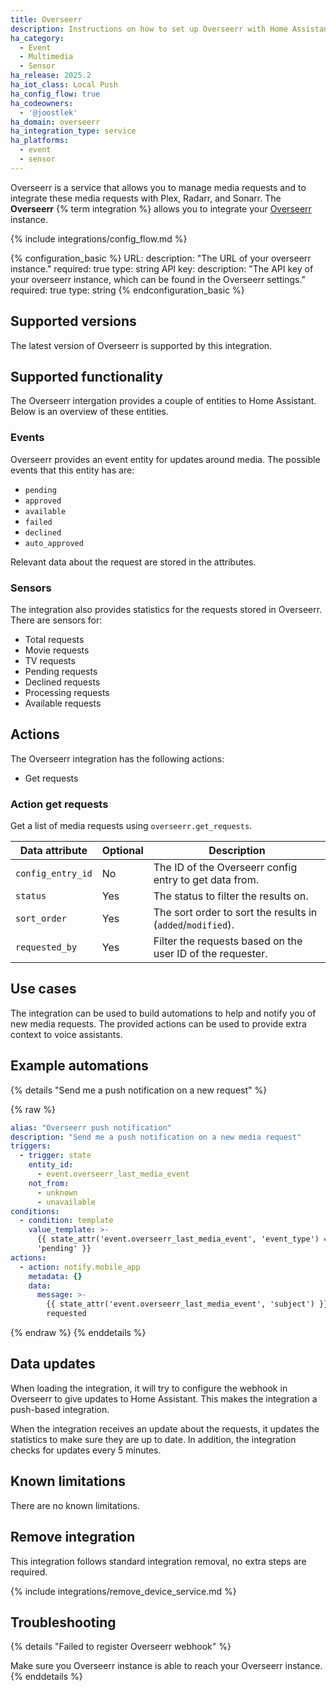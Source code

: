 ```yaml
---
title: Overseerr
description: Instructions on how to set up Overseerr with Home Assistant.
ha_category:
  - Event
  - Multimedia
  - Sensor
ha_release: 2025.2
ha_iot_class: Local Push
ha_config_flow: true
ha_codeowners:
  - '@joostlek'
ha_domain: overseerr
ha_integration_type: service
ha_platforms:
  - event
  - sensor
---
```


Overseerr is a service that allows you to manage media requests and to integrate these media requests with Plex, Radarr, and Sonarr. The **Overseerr** {% term integration %} allows you to integrate your [Overseerr](https://overseerr.dev/) instance.

{% include integrations/config_flow.md %}

{% configuration_basic %}
URL:
    description: "The URL of your overseerr instance."
    required: true
    type: string
API key:
    description: "The API key of your overseerr instance, which can be found in the Overseerr settings."
    required: true
    type: string
{% endconfiguration_basic %}

## Supported versions

The latest version of Overseerr is supported by this integration.

## Supported functionality

The Overseerr intergation provides a couple of entities to Home Assistant.
Below is an overview of these entities.

### Events

Overseerr provides an event entity for updates around media.
The possible events that this entity has are:
 - `pending`
 - `approved`
 - `available`
 - `failed`
 - `declined`
 - `auto_approved`

Relevant data about the request are stored in the attributes.

### Sensors

The integration also provides statistics for the requests stored in Overseerr.
There are sensors for:
 - Total requests
 - Movie requests
 - TV requests
 - Pending requests
 - Declined requests
 - Processing requests
 - Available requests

## Actions

The Overseerr integration has the following actions:

- Get requests

### Action get requests

Get a list of media requests using `overseerr.get_requests`.

| Data attribute    | Optional | Description                                                 |
|-------------------|----------|-------------------------------------------------------------|
| `config_entry_id` | No       | The ID of the Overseerr config entry to get data from.      |
| `status`          | Yes      | The status to filter the results on.                        |
| `sort_order`      | Yes      | The sort order to sort the results in (`added`/`modified`). |
| `requested_by`    | Yes      | Filter the requests based on the user ID of the requester.  |


## Use cases

The integration can be used to build automations to help and notify you of new media requests.
The provided actions can be used to provide extra context to voice assistants.

## Example automations

{% details "Send me a push notification on a new request" %}

{% raw %}

```yaml
alias: "Overseerr push notification"
description: "Send me a push notification on a new media request"
triggers:
  - trigger: state
    entity_id:
      - event.overseerr_last_media_event
    not_from:
      - unknown
      - unavailable
conditions:
  - condition: template
    value_template: >-
      {{ state_attr('event.overseerr_last_media_event', 'event_type') ==
      'pending' }}
actions:
  - action: notify.mobile_app
    metadata: {}
    data:
      message: >-
        {{ state_attr('event.overseerr_last_media_event', 'subject') }} has been
        requested
```

{% endraw %}
{% enddetails %}

## Data updates

When loading the integration, it will try to configure the webhook in Overseerr to give updates to Home Assistant.
This makes the integration a push-based integration.

When the integration receives an update about the requests, it updates the statistics to make sure they are up to date.
In addition, the integration checks for updates every 5 minutes.

## Known limitations

There are no known limitations.

## Remove integration

This integration follows standard integration removal, no extra steps are required.

{% include integrations/remove_device_service.md %}

## Troubleshooting

{% details "Failed to register Overseerr webhook" %}

Make sure you Overseerr instance is able to reach your Overseerr instance.
{% enddetails %}
